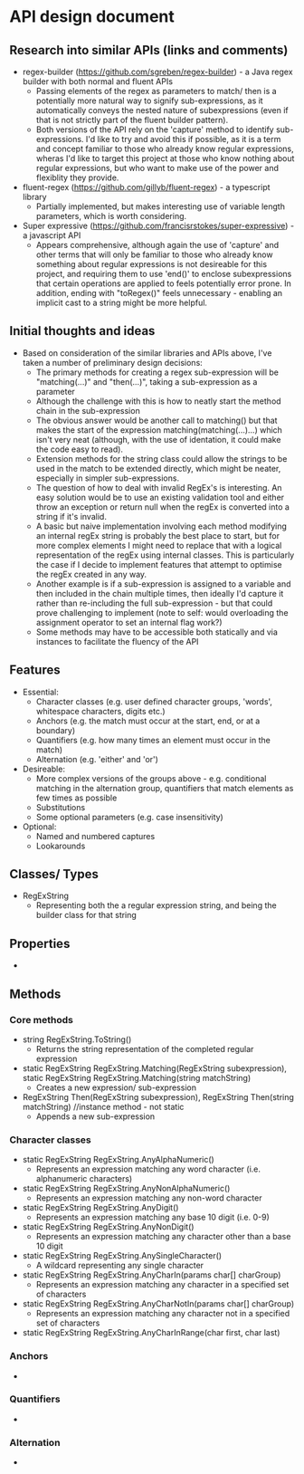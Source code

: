 # API design document

## Research into similar APIs (links and comments)

- regex-builder (https://github.com/sgreben/regex-builder) - a Java regex builder with both normal and fluent APIs
  * Passing elements of the regex as parameters to match/ then is a potentially more natural way to signify sub-expressions, as it automatically conveys the nested nature of subexpressions (even if that is not strictly part of the fluent builder pattern).
  * Both versions of the API rely on the 'capture' method to identify sub-expressions. I'd like to try and avoid this if possible, as it is a term and concept familiar to those who already know regular expressions, wheras I'd like to target this project at those who know nothing about regular expressions, but who want to make use of the power and flexiblity they provide.
- fluent-regex (https://github.com/gillyb/fluent-regex) - a typescript library
  * Partially implemented, but makes interesting use of variable length parameters, which is worth considering.
- Super expressive (https://github.com/francisrstokes/super-expressive) - a javascript API
  * Appears comprehensive, although again the use of 'capture' and other terms that will only be familiar to those who already know something about regular expressions is not desireable for this project, and requiring them to use 'end()' to enclose subexpressions that certain operations are applied to feels potentially error prone. In addition, ending with "toRegex()" feels unnecessary - enabling an implicit cast to a string might be more helpful.

## Initial thoughts and ideas

- Based on consideration of the similar libraries and APIs above, I've taken a number of preliminary design decisions:
  * The primary methods for creating a regex sub-expression will be "matching(...)" and "then(...)", taking a sub-expression as a parameter
  * Although the challenge with this is how to neatly start the method chain in the sub-expression
  * The obvious answer would be another call to matching() but that makes the start of the expression matching(matching(...)...) which isn't very neat (although, with the use of identation, it could make the code easy to read).
  * Extension methods for the string class could allow the strings to be used in the match to be extended directly, which might be neater, especially in simpler sub-expressions.
  * The question of how to deal with invalid RegEx's is interesting. An easy solution would be to use an existing validation tool and either throw an exception or return null when the regEx is converted into a string if it's invalid.
  * A basic but naive implementation involving each method modifying an internal regEx string is probably the best place to start, but for more complex elements I might need to replace that with a logical representation of the regEx using internal classes. This is particularly the case if I decide to implement features that attempt to optimise the regEx created in any way.
  * Another example is if a sub-expression is assigned to a variable and then included in the chain multiple times, then ideally I'd capture it rather than re-including the full sub-expression - but that could prove challenging to implement (note to self: would overloading the assignment operator to set an internal flag work?)
  * Some methods may have to be accessible both statically and via instances to facilitate the fluency of the API

## Features

- Essential:
  * Character classes (e.g. user defined character groups, 'words', whitespace characters, digits etc.)
  * Anchors (e.g. the match must occur at the start, end, or at a boundary)
  * Quantifiers (e.g. how many times an element must occur in the match)
  * Alternation (e.g. 'either' and 'or')
- Desireable:
  * More complex versions of the groups above - e.g. conditional matching in the alternation group, quantifiers that match elements as few times as possible
  * Substitutions
  * Some optional parameters (e.g. case insensitivity)
- Optional:
  * Named and numbered captures
  * Lookarounds

## Classes/ Types

- RegExString
  * Representing both the a regular expression string, and being the builder class for that string

## Properties

- 

## Methods

### Core methods
- string RegExString.ToString()
  * Returns the string representation of the completed regular expression
- static RegExString RegExString.Matching(RegExString subexpression), static RegExString RegExString.Matching(string matchString)
  * Creates a new expression/ sub-expression
- RegExString Then(RegExString subexpression), RegExString Then(string matchString) //instance method - not static
  * Appends a new sub-expression

### Character classes
- static RegExString RegExString.AnyAlphaNumeric()
  * Represents an expression matching any word character (i.e. alphanumeric characters)
- static RegExString RegExString.AnyNonAlphaNumeric()
  * Represents an expression matching any non-word character
- static RegExString RegExString.AnyDigit()
  * Represents an expression matching any base 10 digit (i.e. 0-9)
- static RegExString RegExString.AnyNonDigit()
  * Represents an expression matching any character other than a base 10 digit
- static RegExString RegExString.AnySingleCharacter()
  * A wildcard representing any single character 
- static RegExString RegExString.AnyCharIn(params char[] charGroup)
  * Represents an expression matching any character in a specified set of characters
- static RegExString RegExString.AnyCharNotIn(params char[] charGroup)
  * Represents an expression matching any character not in a specified set of characters
- static RegExString RegExString.AnyCharInRange(char first, char last)

### Anchors
- 

### Quantifiers
- 

### Alternation
- 

